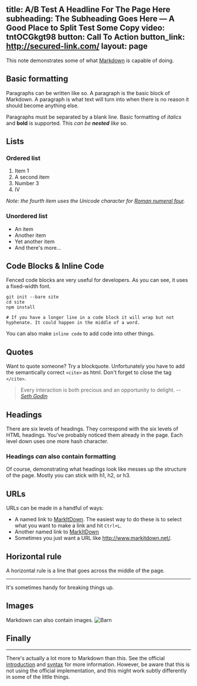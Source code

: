 title: A/B Test A Headline For The Page Here
subheading: The Subheading Goes Here — A Good Place to Split Test Some Copy
video: tntOCGkgt98
button: Call To Action
button_link: http://secured-link.com/
layout: page
---

This note demonstrates some of what [Markdown][1] is capable of doing.

<!-- more -->

## Basic formatting

Paragraphs can be written like so. A paragraph is the basic block of Markdown. A paragraph is what text will turn into when there is no reason it should become anything else.

Paragraphs must be separated by a blank line. Basic formatting of *italics* and **bold** is supported. This *can be **nested** like* so.

## Lists

### Ordered list

1. Item 1
2. A second item
3. Number 3
4. Ⅳ

*Note: the fourth item uses the Unicode character for [Roman numeral four][2].*

### Unordered list

* An item
* Another item
* Yet another item
* And there's more...

## Code Blocks & Inline Code

Fenced code blocks are very useful for developers. As you can see, it uses a fixed-width font.

```
git init --bare site
cd site
npm install

# If you have a longer line in a code block it will wrap but not hyphenate. It could happen in the middle of a word.
```

You can also make `inline code` to add code into other things.

## Quotes

Want to quote someone? Try a blockquote. Unfortunately you have to add the semantically correct `<cite>` as html. Don't forget to close the tag `</cite>`.

> Every interaction is both precious and an opportunity to delight.
> -- <cite>[Seth Godin](http://sethgodin.typepad.com/seths_blog/2009/07/welcome-to-island-marketing.html)</cite>

## Headings

There are six levels of headings. They correspond with the six levels of HTML headings. You've probably noticed them already in the page. Each level down uses one more hash character.

### Headings *can* also contain **formatting**

Of course, demonstrating what headings look like messes up the structure of the page. Mostly you can stick with h1, h2, or h3.

## URLs

URLs can be made in a handful of ways:

* A named link to [MarkItDown][3]. The easiest way to do these is to select what you want to make a link and hit `Ctrl+L`.
* Another named link to [MarkItDown](http://www.markitdown.net/)
* Sometimes you just want a URL like <http://www.markitdown.net/>.

## Horizontal rule
A horizontal rule is a line that goes across the middle of the page.

***

It's sometimes handy for breaking things up.

## Images

Markdown can also contain images.
![Barn](/assets/barn.jpg "It is a barn")

## Finally
***
There's actually a lot more to Markdown than this. See the official [introduction][4] and [syntax][5] for more information. However, be aware that this is not using the official implementation, and this might work subtly differently in some of the little things.


  [1]: http://daringfireball.net/projects/markdown/
  [2]: http://www.fileformat.info/info/unicode/char/2163/index.htm
  [3]: http://www.markitdown.net/
  [4]: http://daringfireball.net/projects/markdown/basics
  [5]: http://daringfireball.net/projects/markdown/syntax
